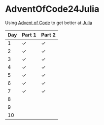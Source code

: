 # AdventOfCode24Julia
Using [Advent of Code](https://adventofcode.com/) to get better at [Julia](https://julialang.org/)

|Day|Part 1|Part 2|
|-----|-----|-----|
|1| ✓| ✓|
|2| ✓| ✓|
|3| ✓| ✓|
|4| ✓| ✓|
|5| ✓| ✓|
|6| ✓| ✓|
|7| ✓| ✓|
|8| | |
|9| | |
|10| | |